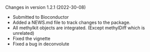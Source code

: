 Changes in version 1.2.1 (2022-30-08)
+ Submitted to Bioconductor
+ Added a NEWS.md file to track changes to the package.
+ All methylkit objects are integrated. (Except methylDiff which is unrelated)
+ Fixed the vignette
+ Fixed a bug in deconvolute